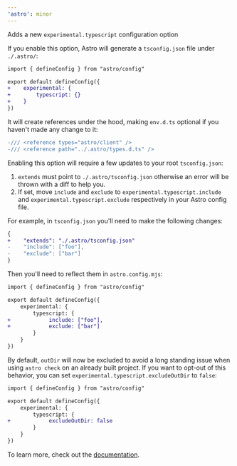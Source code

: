 ```yaml
---
'astro': minor
---
```


Adds a new `experimental.typescript` configuration option

If you enable this option, Astro will generate a `tsconfig.json` file under `./.astro/`:

```diff
import { defineConfig } from "astro/config"

export default defineConfig({
+    experimental: {
+        typescript: {}
+    }
})
```

It will create references under the hood, making `env.d.ts` optional if you haven't made any change to it:

```diff
-/// <reference types="astro/client" />
-/// <reference path="../.astro/types.d.ts" />
```

Enabling this option will require a few updates to your root `tsconfig.json`:

1. `extends` must point to `./.astro/tsconfig.json` otherwise an error will be thrown with a diff to help you.
2. If set, move `include` and `exclude` to `experimental.typescript.include` and `experimental.typescript.exclude` respectively in your Astro config file.

For example, in `tsconfig.json` you'll need to make the following changes:

```diff
{
+    "extends": "./.astro/tsconfig.json"
-    "include": ["foo"],
-    "exclude": ["bar"]
}
```

Then you'll need to reflect them in `astro.config.mjs`:

```diff
import { defineConfig } from "astro/config"

export default defineConfig({
    experimental: {
        typescript: {
+            include: ["foo"],
+            exclude: ["bar"]
        }
    }
})
```

By default, `outDir` will now be excluded to avoid a long standing issue when using `astro check` on an already built project. If you want to opt-out of this behavior, you can set `experimental.typescript.excludeOutDir` to `false`:

```diff
import { defineConfig } from "astro/config"

export default defineConfig({
    experimental: {
        typescript: {
+            excludeOutDir: false
        }
    }
})
```

To learn more, check out the [documentation](https://docs.astro.build/en/reference/configuration-reference/#experimentaltypescript).